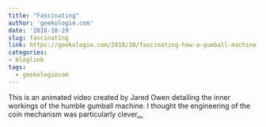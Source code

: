 ```yaml
---
title: "Fascinating"
author: 'geekologie.com'
date: '2018-10-29'
slug: fascinating
link: https://geekologie.com/2018/10/fascinating-how-a-gumball-machine-works.php
categories:
- bloglink
tags:
  - geekologiecom
---
```


This is an animated video created by Jared Owen detailing the inner workings of the humble gumball machine. I thought the engineering of the coin mechanism was particularly clever[... <i class="fas fa-external-link-alt"></i>](https://geekologie.com/2018/10/fascinating-how-a-gumball-machine-works.php)


